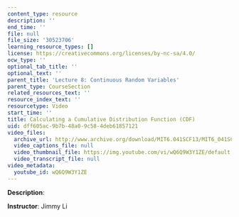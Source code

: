 ```yaml
---
content_type: resource
description: ''
end_time: ''
file: null
file_size: '30523706'
learning_resource_types: []
license: https://creativecommons.org/licenses/by-nc-sa/4.0/
ocw_type: ''
optional_tab_title: ''
optional_text: ''
parent_title: 'Lecture 8: Continuous Random Variables'
parent_type: CourseSection
related_resources_text: ''
resource_index_text: ''
resourcetype: Video
start_time: ''
title: Calculating a Cumulative Distribution Function (CDF)
uid: dff605ac-9b7b-48a0-9c58-4deb61857121
video_files:
  archive_url: http://www.archive.org/download/MIT6.041SCF13/MIT6_041SCF13_Calculating_a_CDF_300k.mp4
  video_captions_file: null
  video_thumbnail_file: https://img.youtube.com/vi/wQ6Q9W3Y1ZE/default.jpg
  video_transcript_file: null
video_metadata:
  youtube_id: wQ6Q9W3Y1ZE
---
```


**Description**:

**Instructor**: Jimmy Li

